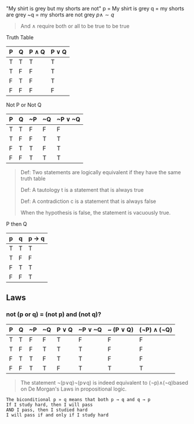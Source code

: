 "My shirt is grey but my shorts are not"
p = My shirt is grey 
q = my shorts are grey
~q = my shorts are not grey
$p \land \sim q$

> And $\land$ require both or all to be true to be true

Truth Table

| P | Q | P ∧ Q | P ∨ Q |
|---|---|-------|-------|
| T | T |   T   |   T   |
| T | F |   F   |   T   |
| F | T |   F   |   T   |
| F | F |   F   |   F   |

Not P or Not Q

| P | Q | ~P | ~Q | ~P ∨ ~Q |
|---|---|----|----|--------|
| T | T |  F |  F |    F   |
| T | F |  F |  T |    T   |
| F | T |  T |  F |    T   |
| F | F |  T |  T |    T   |

> Def: Two statements are logically equivalent if they have the same truth table
> 
> Def: A tautology t is a statement that is always true
> 
> Def: A contradiction c is a statement that is always false
> 
> When the hypothesis is false, the statement is vacuously true.

P then Q
 
|  p  |  q  | p → q |
| --- | --- | ----- |
|  T  |  T  |   T   |
|  T  |  F  |   F   |
|  F  |  T  |   T   |
|  F  |  F  |   T   |

## Laws

### not (p or q) = (not p) and (not q)?

| P | Q | ~P | ~Q | P ∨ Q | ~P ∨ ~Q | ~ (P ∨ Q) | (¬P) ∧ (¬Q) |
|---|---|----|----|-------|--------|----------|-------------|
| T | T |  F |  F |   T   |   F    |     F    |      F      |
| T | F |  F |  T |   T   |   T    |     F    |      F      |
| F | T |  T |  F |   T   |   T    |     F    |      F      |
| F | F |  T |  T |   F   |   T    |     T    |      T      |

> The statement ¬(p∨q)¬(p∨q) is indeed equivalent to (¬p)∧(¬q)based on De Morgan's Laws in propositional logic.






	The biconditional p » q means that both p → q and q → p 
	If I study hard, then I will pass 
	AND I pass, then I studied hard
	I will pass if and only if I study hard



